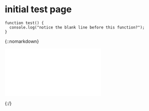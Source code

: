 # initial test page

```
function test() {
  console.log("notice the blank line before this function?");
}
```

{::nomarkdown}

<iframe src="testHtml.html" frameBorder=0 scrolling=no></iframe>

{:/}


